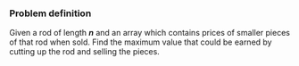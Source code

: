 ### Problem definition
Given a rod of length __*n*__ and an array which contains
prices of smaller pieces of that rod when sold. Find the
maximum value that could be earned by cutting up the rod
and selling the pieces.

